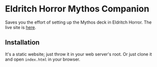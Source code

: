 # Eldritch Horror Mythos Companion #

Saves you the effort of setting up the Mythos deck in Eldritch Horror. The live
site is [here](https://ninjag2000.github.io/Eldritch/).

## Installation ##

It's a static website; just throw it in your web server's root. Or just clone it
and open `index.html` in your browser.
